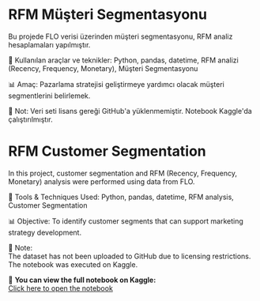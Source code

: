 # RFM Müşteri Segmentasyonu

Bu projede FLO verisi üzerinden müşteri segmentasyonu, RFM analiz hesaplamaları yapılmıştır.

📌 Kullanılan araçlar ve teknikler: Python, pandas, datetime, RFM analizi (Recency, Frequency, Monetary), Müşteri Segmentasyonu

📊 Amaç: Pazarlama stratejisi geliştirmeye yardımcı olacak müşteri segmentlerini belirlemek.

📌 Not:
Veri seti lisans gereği GitHub'a yüklenmemiştir.
Notebook Kaggle'da çalıştırılmıştır.

# RFM Customer Segmentation

In this project, customer segmentation and RFM (Recency, Frequency, Monetary) analysis were performed using data from FLO.

📌 Tools & Techniques Used: Python, pandas, datetime, RFM analysis, Customer Segmentation  

📊 Objective: To identify customer segments that can support marketing strategy development.

📌 Note:  
The dataset has not been uploaded to GitHub due to licensing restrictions.  
The notebook was executed on Kaggle.

🔗 **You can view the full notebook on Kaggle:**  
[Click here to open the notebook](https://www.kaggle.com/code/remkaynar/flo-rfm-analysis)
